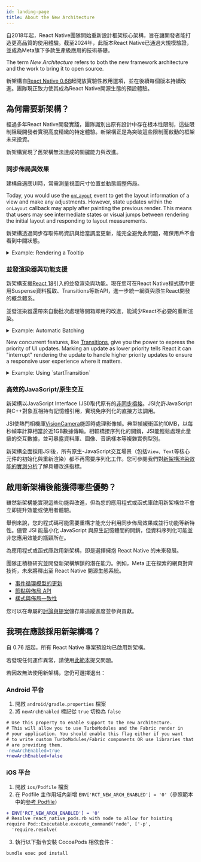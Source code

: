 ```yaml
---
id: landing-page
title: About the New Architecture
---
```


自2018年起，React Native團隊開始重新設計框架核心架構，旨在讓開發者能打造更高品質的使用體驗。截至2024年，此版本React Native已通過大規模驗證，並成為Meta旗下多款生產級應用的技術基礎。

The term _New Architecture_ refers to both the new framework architecture and the work to bring it to open source.

新架構自[React Native 0.68](/blog/2022/03/30/version-068#opting-in-to-the-new-architecture)起開放實驗性啟用選項，並在後續每個版本持續改進。團隊現正致力使其成為React Native開源生態的預設體驗。

## 為何需要新架構？

經過多年React Native開發實踐，團隊識別出原有設計中存在根本性限制，這些限制阻礙開發者實現高度精緻的特定體驗。新架構正是為突破這些限制而啟動的框架未來投資。

新架構實現了舊架構無法達成的關鍵能力與改進。

### 同步佈局與效果

建構自適應UI時，常需測量視圖尺寸位置並動態調整佈局。

Today, you would use the [`onLayout`](/docs/view#onlayout) event to get the layout information of a view and make any adjustments. However, state updates within the `onLayout` callback may apply after painting the previous render. This means that users may see intermediate states or visual jumps between rendering the initial layout and responding to layout measurements.

新架構透過同步存取佈局資訊與恰當調度更新，能完全避免此問題，確保用戶不會看到中間狀態。

<details>
<summary>Example: Rendering a Tooltip</summary>

Measuring and placing a tooltip above a view allows us to showcase what synchronous rendering unlocks. The tooltip needs to know the position of its target view to determine where it should render.

In the current architecture, we use `onLayout` to get the measurements of the view and then update the positioning of the tooltip based on where the view is.

```jsx
function ViewWithTooltip() {
  // ...

  // We get the layout information and pass to ToolTip to position itself
  const onLayout = React.useCallback(event => {
    targetRef.current?.measureInWindow((x, y, width, height) => {
      // This state update is not guaranteed to run in the same commit
      // This results in a visual "jump" as the ToolTip repositions itself
      setTargetRect({x, y, width, height});
    });
  }, []);

  return (
    <>
      <View ref={targetRef} onLayout={onLayout}>
        <Text>Some content that renders a tooltip above</Text>
      </View>
      <Tooltip targetRect={targetRect} />
    </>
  );
}
```

With the New Architecture, we can use [`useLayoutEffect`](https://react.dev/reference/react/useLayoutEffect) to synchronously measure and apply layout updates in a single commit, avoiding the visual "jump".

```jsx
function ViewWithTooltip() {
  // ...

  useLayoutEffect(() => {
    // The measurement and state update for `targetRect` happens in a single commit
    // allowing ToolTip to position itself without intermediate paints
    targetRef.current?.measureInWindow((x, y, width, height) => {
      setTargetRect({x, y, width, height});
    });
  }, [setTargetRect]);

  return (
    <>
      <View ref={targetRef}>
        <Text>Some content that renders a tooltip above</Text>
      </View>
      <Tooltip targetRect={targetRect} />
    </>
  );
}
```

<div className="TwoColumns TwoFigures">
 <figure>
  <img src="/img/new-architecture/async-on-layout.gif" alt="A view that is moving to the corners of the viewport and center with a tooltip rendered either above or below it. The tooltip is rendered after a short delay after the view moves" />
  <figcaption>Asynchronous measurement and render of the ToolTip. [See code](https://gist.github.com/lunaleaps/eabd653d9864082ac1d3772dac217ab9).</figcaption>
</figure>
<figure>
  <img src="/img/new-architecture/sync-use-layout-effect.gif" alt="A view that is moving to the corners of the viewport and center with a tooltip rendered either above or below it. The view and tooltip move in unison." />
  <figcaption>Synchronous measurement and render of the ToolTip. [See code](https://gist.github.com/lunaleaps/148756563999c83220887757f2e549a3).</figcaption>
</figure>
</div>

</details>

### 並發渲染器與功能支援

新架構支援[React 18](https://react.dev/blog/2022/03/29/react-v18)引入的並發渲染與功能。現在您可在React Native程式碼中使用Suspense資料獲取、Transitions等新API，進一步統一網頁與原生React開發的概念體系。

並發渲染器還帶來自動批次處理等開箱即用的改進，能減少React不必要的重新渲染。

<details>
<summary>Example: Automatic Batching</summary>

With the New Architecture, you'll get automatic batching with the React 18 renderer.

In this example, a slider specifies how many tiles to render. Dragging the slider from 0 to 1000 will fire off a quick succession of state updates and re-renders.

In comparing the renderers for the [same code](https://gist.github.com/lunaleaps/79bb6f263404b12ba57db78e5f6f28b2), you can visually notice the renderer provides a smoother UI, with less intermediate UI updates. State updates from native event handlers, like this native Slider component, are now batched.

<div className="TwoColumns TwoFigures">
 <figure>
  <img src="/img/new-architecture/legacy-renderer.gif" alt="A video demonstrating an app rendering many views according to a slider input. The slider value is adjusted from 0 to 1000 and the UI slowly catches up to rendering 1000 views." />
  <figcaption>Rendering frequent state updates with legacy renderer.</figcaption>
</figure>
<figure>
  <img src="/img/new-architecture/react18-renderer.gif" alt="A video demonstrating an app rendering many views according to a slider input. The slider value is adjusted from 0 to 1000 and the UI resolves to 1000 views faster than the previous example, without as many intermediate states." />
  <figcaption>Rendering frequent state updates with React 18 renderer.</figcaption>
</figure>
</div>
</details>

New concurrent features, like [Transitions](https://react.dev/reference/react/useTransition), give you the power to express the priority of UI updates. Marking an update as lower priority tells React it can "interrupt" rendering the update to handle higher priority updates to ensure a responsive user experience where it matters.

<details>
<summary>Example: Using `startTransition`</summary>

We can build on the previous example to showcase how transitions can interrupt in-progress rendering to handle a newer state update.

We wrap the tile number state update with `startTransition` to indicate that rendering the tiles can be interrupted. `startTransition` also provides a `isPending` flag to tell us when the transition is complete.

```jsx
function TileSlider({value, onValueChange}) {
  const [isPending, startTransition] = useTransition();

  return (
    <>
      <View>
        <Text>
          Render {value} Tiles
        </Text>
        <ActivityIndicator animating={isPending} />
      </View>
      <Slider
        value={1}
        minimumValue={1}
        maximumValue={1000}
        step={1}
        onValueChange={newValue => {
          startTransition(() => {
            onValueChange(newValue);
          });
        }}
      />
    </>
  );
}

function ManyTiles() {
  const [value, setValue] = useState(1);
  const tiles = generateTileViews(value);
  return (
      <TileSlider onValueChange={setValue} value={value} />
      <View>
        {tiles}
      </View>
  )
}
```

You'll notice that with the frequent updates in a transition, React renders fewer intermediate states because it bails out of rendering the state as soon as it becomes stale. In comparison, without transitions, more intermediate states are rendered. Both examples still use automatic batching. Still, transitions give even more power to developers to batch in-progress renders.

<div className="TwoColumns TwoFigures">
<figure>
  <img src="/img/new-architecture/with-transitions.gif" alt="A video demonstrating an app rendering many views (tiles) according to a slider input. The views are rendered in batches as the slider is quickly adjusted from 0 to 1000. There are less batch renders in comparison to the next video." />
  <figcaption>Rendering tiles with transitions to interrupt in-progress renders of stale state. [See code](https://gist.github.com/lunaleaps/eac391bf3fe4c85953cefeb74031bab0/revisions).</figcaption>
</figure>
<figure>
  <img src="/img/new-architecture/without-transitions.gif" alt="A video demonstrating an app rendering many views (tiles) according to a slider input. The views are rendered in batches as the slider is quickly adjusted from 0 to 1000." />
  <figcaption>Rendering tiles without marking it as a transition. [See code](https://gist.github.com/lunaleaps/eac391bf3fe4c85953cefeb74031bab0/revisions).</figcaption>
</figure>
</div>
</details>

### 高效的JavaScript/原生交互

新架構以JavaScript Interface (JSI)取代原有的[非同步橋接](https://reactnative.dev/blog/2018/06/14/state-of-react-native-2018#architecture)。JSI允許JavaScript與C++對象互相持有記憶體引用，實現免序列化的直接方法調用。

JSI使熱門相機庫[VisionCamera](https://github.com/mrousavy/react-native-vision-camera)能即時處理影像幀。典型幀緩衝區約10MB，以每秒幀率計算相當於近1GB數據傳輸。相較橋接序列化的開銷，JSI能輕鬆處理此量級的交互數據，並可暴露資料庫、圖像、音訊樣本等複雜實例型別。

新架構全面採用JSI後，所有原生-JavaScript交互場景（包括`View`、`Text`等核心元件的初始化與重新渲染）都不再需要序列化工作。您可參閱我們對[新架構渲染效能的實測分析](https://github.com/reactwg/react-native-new-architecture/discussions/123)了解具體改進指標。

## 啟用新架構後能獲得哪些優勢？

雖然新架構能實現這些功能與改進，但為您的應用程式或函式庫啟用新架構並不會立即提升效能或使用者體驗。

舉例來說，您的程式碼可能需要重構才能充分利用同步佈局效果或並行功能等新特性。儘管 JSI 能最小化 JavaScript 與原生記憶體間的開銷，但資料序列化可能並非您應用效能的瓶頸所在。

為應用程式或函式庫啟用新架構，即是選擇擁抱 React Native 的未來發展。

團隊正積極研究並開發新架構解鎖的潛在能力。例如，Meta 正在探索的網頁對齊技術，未來將釋出至 React Native 開源生態系統。

- [事件循環模型的更新](https://github.com/react-native-community/discussions-and-proposals/blob/main/proposals/0744-well-defined-event-loop.md)
- [節點與佈局 API](https://github.com/react-native-community/discussions-and-proposals/blob/main/proposals/0607-dom-traversal-and-layout-apis.md)
- [樣式與佈局一致性](https://github.com/facebook/yoga/releases/tag/v2.0.0)

您可以在專屬的[討論與提案](https://github.com/react-native-community/discussions-and-proposals/discussions/651)儲存庫追蹤進度並參與貢獻。

## 我現在應該採用新架構嗎？

自 0.76 版起，所有 React Native 專案預設均已啟用新架構。

若發現任何運作異常，請使用[此範本](https://github.com/facebook/react-native/issues/new?assignees=&labels=Needs%3A+Triage+%3Amag%3A%2CType%3A+New+Architecture&projects=&template=new_architecture_bug_report.yml)提交問題。

若因故無法使用新架構，您仍可選擇退出：

### Android 平台

1. 開啟 `android/gradle.properties` 檔案
2. 將 `newArchEnabled` 標記從 `true` 切換為 `false`

```diff title="gradle.properties"
# Use this property to enable support to the new architecture.
# This will allow you to use TurboModules and the Fabric render in
# your application. You should enable this flag either if you want
# to write custom TurboModules/Fabric components OR use libraries that
# are providing them.
-newArchEnabled=true
+newArchEnabled=false
```

### iOS 平台

1. 開啟 `ios/Podfile` 檔案
2. 在 Podfile 主作用域內新增 `ENV['RCT_NEW_ARCH_ENABLED'] = '0'`（參照範本中的[參考 Podfile](https://github.com/react-native-community/template/blob/0.76-stable/template/ios/Podfile)）

```diff
+ ENV['RCT_NEW_ARCH_ENABLED'] = '0'
# Resolve react_native_pods.rb with node to allow for hoisting
require Pod::Executable.execute_command('node', ['-p',
  'require.resolve(
```

3. 執行以下指令安裝 CocoaPods 相依套件：

```shell
bundle exec pod install
```